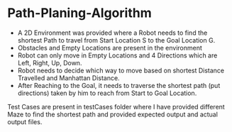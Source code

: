 # Path-Planing-Algorithm
-	A 2D Environment was provided where a Robot needs to find the shortest Path to travel from Start Location S to the Goal Location G.
-	Obstacles and Empty Locations are present in the environment 
-	Robot can only move in Empty Locations and 4 Directions which are Left, Right, Up, Down.
-	Robot needs to decide which way to move based on shortest Distance Travelled and Manhattan Distance.
-	After Reaching to the Goal, it needs to traverse the shortest path (put directions) taken by him to reach from Start to Goal Location.

Test Cases are present in testCases folder where I have provided different Maze to find the shortest path and provided expected output and actual output files.
